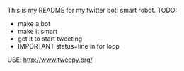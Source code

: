 This is my README for my twitter bot: smart robot.
TODO:
- make a bot
- make it smart
- get it to start tweeting
- IMPORTANT status=line in for loop

USE: http://www.tweepy.org/
